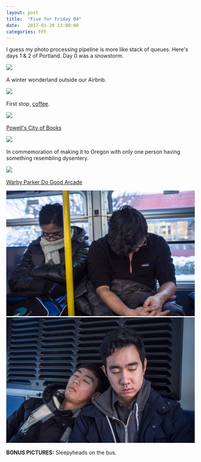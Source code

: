 ```yaml
---
layout: post
title:  "Five for Friday 04"
date:   2017-01-20 13:00:00
categories: FFF
---
```


I guess my photo processing pipeline is more like stack of queues. Here's days 1 & 2 of Portland. Day 0 was a snowstorm.

![][WWonderland]

A winter wonderland outside our Airbnb.

![][Heart]

First stop, [coffee](https://www.heartroasters.com/).

![][Powell's]

[Powell's City of Books](http://www.powells.com/)

![][OregonTrail]

In commemoration of making it to Oregon with only one person having something resembling dysentery.

![][DoGoodArcade]

[Warby Parker Do Good Arcade](https://www.warbyparker.com/retail/portland/817-nw-23-ave)

<div class="double-photo">
  <img class="double-left" src="https://raw.githubusercontent.com/echiou/echiou.github.io-images/master/FFF/FFF04/6.jpg"><img class="double-right" src="https://raw.githubusercontent.com/echiou/echiou.github.io-images/master/FFF/FFF04/7.jpg">
</div>

**BONUS PICTURES:** Sleepyheads on the bus.

[WWonderland]: https://raw.githubusercontent.com/echiou/echiou.github.io-images/master/FFF/FFF04/1.jpg
[Heart]: https://raw.githubusercontent.com/echiou/echiou.github.io-images/master/FFF/FFF04/2.jpg
[OregonTrail]: https://raw.githubusercontent.com/echiou/echiou.github.io-images/master/FFF/FFF04/3.jpg
[Powell's]: https://raw.githubusercontent.com/echiou/echiou.github.io-images/master/FFF/FFF04/4.jpg
[DoGoodArcade]: https://raw.githubusercontent.com/echiou/echiou.github.io-images/master/FFF/FFF04/5.jpg
